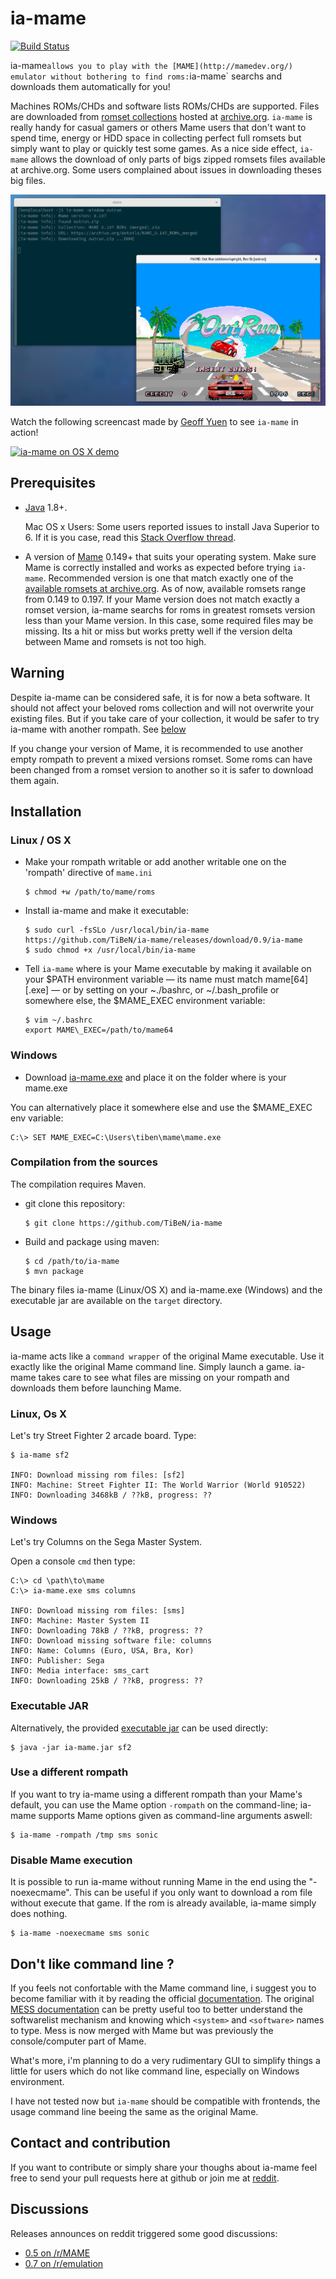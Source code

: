 ia-mame
=======

[![Build
Status](https://travis-ci.org/TiBeN/ia-mame.svg?branch=master)](https://travis-ci.org/TiBeN/ia-mame)

ia-mame` allows you to play with the [MAME](http://mamedev.org/)
emulator without bothering to find roms: `ia-mame` searchs and downloads
them automatically for you!

Machines ROMs/CHDs and software lists ROMs/CHDs are supported. Files are
downloaded from [romset
collections](https://archive.org/details/messmame) hosted at
[archive.org](https://archive.org). `ia-mame` is really handy for casual
gamers or others Mame users that don't want to spend time, energy or HDD
space in collecting perfect full romsets but simply want to play or
quickly test some games. As a nice side effect, `ia-mame` allows the
download of only parts of bigs zipped romsets files available at
archive.org. Some users complained about issues in downloading theses
big files.

![preview](./doc/screenshot.png)

Watch the following screencast made by [Geoff
Yuen](https://vimeo.com/user51410922) to see `ia-mame` in action!

[![ia-mame on OS X
demo](https://i.vimeocdn.com/video/567335844.jpg)](https://vimeo.com/163855518)

Prerequisites
-------------

-   [Java](https://www.java.com/fr/download/) 1.8+.

    Mac OS x Users: Some users reported issues to install Java Superior
    to 6. If it is you case, read this [Stack Overflow
    thread](http://stackoverflow.com/questions/12757558/installed-java-7-on-mac-os-x-but-terminal-is-still-using-version-6).

-   A version of [Mame](http://mamedev.org/release.php) 0.149+ that
    suits your operating system. Make sure Mame is correctly installed
    and works as expected before trying `ia-mame`. Recommended version
    is one that match exactly one of the [available romsets at
    archive.org](https://archive.org/details/messmame?&sort=publicdate).
    As of now, available romsets range from 0.149 to 0.197. If your Mame
    version does not match exactly a romset version, ia-mame searchs for
    roms in greatest romsets version less than your Mame version. In this
    case, some required files may be missing. Its a hit or miss but
    works pretty well if the version delta between Mame and romsets is
    not too high.

Warning
-------

Despite ia-mame can be considered safe, it is for now a beta software.
It should not affect your beloved roms collection and will not overwrite
your existing files. But if you take care of your collection, it would
be safer to try ia-mame with another rompath. See
[below](https://github.com/TiBeN/ia-mame#use-a-different-rompath)

If you change your version of Mame, it is recommended to use another
empty rompath to prevent a mixed versions romset. Some roms can have
been changed from a romset version to another so it is safer to download
them again.

Installation
------------

### Linux / OS X

-   Make your rompath writable or add another writable one on the
    'rompath' directive of `mame.ini`

        $ chmod +w /path/to/mame/roms

-   Install ia-mame and make it executable:

        $ sudo curl -fsSLo /usr/local/bin/ia-mame https://github.com/TiBeN/ia-mame/releases/download/0.9/ia-mame
        $ sudo chmod +x /usr/local/bin/ia-mame

-   Tell `ia-mame` where is your Mame executable by making it available
    on your \$PATH environment variable — its name must match
    mame\[64\]\[.exe\] — or by setting on your \~./bashrc, or
    \~/.bash\_profile or somewhere else, the \$MAME\_EXEC environment
    variable:

        $ vim ~/.bashrc
        export MAME\_EXEC=/path/to/mame64

### Windows

-   Download
    [ia-mame.exe](https://github.com/TiBeN/ia-mame/releases/download/0.9/ia-mame.exe)
    and place it on the folder where is your mame.exe

You can alternatively place it somewhere else and use the \$MAME\_EXEC
env variable:

    C:\> SET MAME_EXEC=C:\Users\tiben\mame\mame.exe

### Compilation from the sources

The compilation requires Maven.

-   git clone this repository:

        $ git clone https://github.com/TiBeN/ia-mame

-   Build and package using maven:

        $ cd /path/to/ia-mame
        $ mvn package

The binary files ia-mame (Linux/OS X) and ia-mame.exe (Windows) and the
executable jar are available on the `target` directory.

Usage
-----

ia-mame acts like a `command wrapper` of the original Mame executable.
Use it exactly like the original Mame command line. Simply launch a
game. ia-mame takes care to see what files are missing on your rompath
and downloads them before launching Mame.

### Linux, Os X

Let's try Street Fighter 2 arcade board. Type:

    $ ia-mame sf2

    INFO: Download missing rom files: [sf2]
    INFO: Machine: Street Fighter II: The World Warrior (World 910522)
    INFO: Downloading 3468kB / ??kB, progress: ??

### Windows

Let's try Columns on the Sega Master System.

Open a console `cmd` then type:

    C:\> cd \path\to\mame
    C:\> ia-mame.exe sms columns

    INFO: Download missing rom files: [sms]
    INFO: Machine: Master System II
    INFO: Downloading 78kB / ??kB, progress: ??
    INFO: Download missing software file: columns
    INFO: Name: Columns (Euro, USA, Bra, Kor)
    INFO: Publisher: Sega
    INFO: Media interface: sms_cart
    INFO: Downloading 25kB / ??kB, progress: ??

### Executable JAR

Alternatively, the provided [executable
jar](https://github.com/TiBeN/ia-mame/releases/download/0.9/ia-mame.jar)
can be used directly:

    $ java -jar ia-mame.jar sf2

### Use a different rompath

If you want to try ia-mame using a different rompath than your Mame's
default, you can use the Mame option `-rompath` on the command-line;
ia-mame supports Mame options given as command-line arguments aswell:

    $ ia-mame -rompath /tmp sms sonic

### Disable Mame execution

It is possible to run ia-mame without running Mame in the end using the
"-noexecmame". This can be useful if you only want to download a rom
file without execute that game. If the rom is already available, ia-mame
simply does nothing.

    $ ia-mame -noexecmame sms sonic

Don't like command line ?
-------------------------

If you feels not confortable with the Mame command line, i suggest you
to become familiar with it by reading the official
[documentation](http://docs.mamedev.org/). The original [MESS
documentation](http://www.mess.org/mess/howto) can be pretty useful too
to better understand the softwarelist mechanism and knowing which
`<system>` and `<software>` names to type. Mess is now merged with Mame
but was previously the console/computer part of Mame.

What's more, i'm planning to do a very rudimentary GUI to simplify
things a little for users which do not like command line, especially on
Windows environment.

I have not tested now but `ia-mame` should be compatible with frontends,
the usage command line beeing the same as the original Mame.

Contact and contribution
------------------------

If you want to contribute or simply share your thoughs about ia-mame
feel free to send your pull requests here at github or join me at
[reddit](https://www.reddit.com/user/tiben_/).

Discussions
-----------

Releases announces on reddit triggered some good discussions:

-   [0.5 on
    /r/MAME](https://www.reddit.com/r/MAME/comments/4fruod/%60ia-mame%60_05_mame_thin_wrapper_which_downloads/)
-   [0.7 on
    /r/emulation](https://www.reddit.com/r/emulation/comments/4tkrqb/%60ia-mame%60_07_released/)

